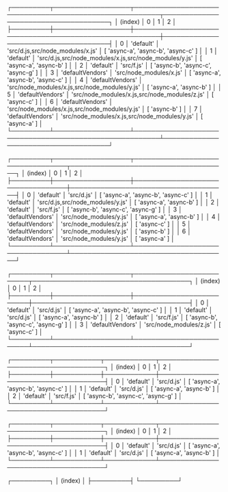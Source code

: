 ┌─────────┬──────────────────┬────────────────────────────────────────────────────────┬─────────────────────────────────────┐
│ (index) │        0         │                           1                            │                  2                  │
├─────────┼──────────────────┼────────────────────────────────────────────────────────┼─────────────────────────────────────┤
│    0    │    'default'     │            'src/d.js,src/node_modules/x.js'            │ [ 'async-a', 'async-b', 'async-c' ] │
│    1    │    'default'     │ 'src/d.js,src/node_modules/x.js,src/node_modules/y.js' │      [ 'async-a', 'async-b' ]       │
│    2    │    'default'     │                       'src/f.js'                       │ [ 'async-b', 'async-c', 'async-g' ] │
│    3    │ 'defaultVendors' │                'src/node_modules/x.js'                 │ [ 'async-a', 'async-b', 'async-c' ] │
│    4    │ 'defaultVendors' │     'src/node_modules/x.js,src/node_modules/y.js'      │      [ 'async-a', 'async-b' ]       │
│    5    │ 'defaultVendors' │     'src/node_modules/x.js,src/node_modules/z.js'      │            [ 'async-c' ]            │
│    6    │ 'defaultVendors' │     'src/node_modules/x.js,src/node_modules/y.js'      │            [ 'async-b' ]            │
│    7    │ 'defaultVendors' │     'src/node_modules/x.js,src/node_modules/y.js'      │            [ 'async-a' ]            │
└─────────┴──────────────────┴────────────────────────────────────────────────────────┴─────────────────────────────────────┘



┌─────────┬──────────────────┬──────────────────────────────────┬─────────────────────────────────────┐
│ (index) │        0         │                1                 │                  2                  │
├─────────┼──────────────────┼──────────────────────────────────┼─────────────────────────────────────┤
│    0    │    'default'     │            'src/d.js'            │ [ 'async-a', 'async-b', 'async-c' ] │
│    1    │    'default'     │ 'src/d.js,src/node_modules/y.js' │      [ 'async-a', 'async-b' ]       │
│    2    │    'default'     │            'src/f.js'            │ [ 'async-b', 'async-c', 'async-g' ] │
│    3    │ 'defaultVendors' │     'src/node_modules/y.js'      │      [ 'async-a', 'async-b' ]       │
│    4    │ 'defaultVendors' │     'src/node_modules/z.js'      │            [ 'async-c' ]            │
│    5    │ 'defaultVendors' │     'src/node_modules/y.js'      │            [ 'async-b' ]            │
│    6    │ 'defaultVendors' │     'src/node_modules/y.js'      │            [ 'async-a' ]            │
└─────────┴──────────────────┴──────────────────────────────────┴─────────────────────────────────────┘


┌─────────┬──────────────────┬─────────────────────────┬─────────────────────────────────────┐
│ (index) │        0         │            1            │                  2                  │
├─────────┼──────────────────┼─────────────────────────┼─────────────────────────────────────┤
│    0    │    'default'     │       'src/d.js'        │ [ 'async-a', 'async-b', 'async-c' ] │
│    1    │    'default'     │       'src/d.js'        │      [ 'async-a', 'async-b' ]       │
│    2    │    'default'     │       'src/f.js'        │ [ 'async-b', 'async-c', 'async-g' ] │
│    3    │ 'defaultVendors' │ 'src/node_modules/z.js' │            [ 'async-c' ]            │
└─────────┴──────────────────┴─────────────────────────┴─────────────────────────────────────┘

┌─────────┬───────────┬────────────┬─────────────────────────────────────┐
│ (index) │     0     │     1      │                  2                  │
├─────────┼───────────┼────────────┼─────────────────────────────────────┤
│    0    │ 'default' │ 'src/d.js' │ [ 'async-a', 'async-b', 'async-c' ] │
│    1    │ 'default' │ 'src/d.js' │      [ 'async-a', 'async-b' ]       │
│    2    │ 'default' │ 'src/f.js' │ [ 'async-b', 'async-c', 'async-g' ] │
└─────────┴───────────┴────────────┴─────────────────────────────────────┘

┌─────────┬───────────┬────────────┬─────────────────────────────────────┐
│ (index) │     0     │     1      │                  2                  │
├─────────┼───────────┼────────────┼─────────────────────────────────────┤
│    0    │ 'default' │ 'src/d.js' │ [ 'async-a', 'async-b', 'async-c' ] │
│    1    │ 'default' │ 'src/d.js' │      [ 'async-a', 'async-b' ]       │
└─────────┴───────────┴────────────┴─────────────────────────────────────┘

┌─────────┐
│ (index) │
├─────────┤
└─────────┘